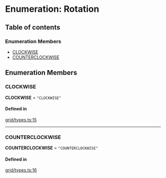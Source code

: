 # Enumeration: Rotation

## Table of contents

### Enumeration Members

- [CLOCKWISE](Rotation.md#CLOCKWISE)
- [COUNTERCLOCKWISE](Rotation.md#COUNTERCLOCKWISE)

## Enumeration Members

### <a id="CLOCKWISE" name="CLOCKWISE"></a> CLOCKWISE

 **CLOCKWISE** = ``"CLOCKWISE"``

#### Defined in

[grid/types.ts:15](https://github.com/flauwekeul/honeycomb/blob/master/src/grid/types.ts#L15)

___

### <a id="COUNTERCLOCKWISE" name="COUNTERCLOCKWISE"></a> COUNTERCLOCKWISE

 **COUNTERCLOCKWISE** = ``"COUNTERCLOCKWISE"``

#### Defined in

[grid/types.ts:16](https://github.com/flauwekeul/honeycomb/blob/master/src/grid/types.ts#L16)
